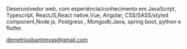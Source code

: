 



Desenvolvedor web, com experiência/conhecimento em JavaScript, Typescript, ReactJS,React native,Vue, Angular, CSS/SASS/styled component,Node.js, Postgress  , Mongodb,Java, spring boot, python e flutter.

demetriusbantimvas@gmail.com
